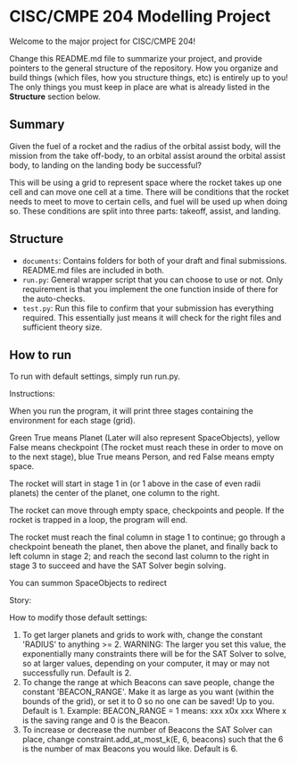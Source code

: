 # CISC/CMPE 204 Modelling Project

Welcome to the major project for CISC/CMPE 204!

Change this README.md file to summarize your project, and provide pointers to the general structure of the repository. How you organize and build things (which files, how you structure things, etc) is entirely up to you! The only things you must keep in place are what is already listed in the **Structure** section below.

## Summary

Given the fuel of a rocket and the radius of the orbital assist body, will the mission from the take off-body, to an orbital assist around the orbital assist body, to landing on the landing body be successful?

This will be using a grid to represent space where the rocket takes up one cell and can move one cell at a time. There will be conditions that the rocket needs to meet to move to certain cells, and fuel will be used up when doing so. These conditions are split into three parts: takeoff, assist, and landing.



## Structure

* `documents`: Contains folders for both of your draft and final submissions. README.md files are included in both.
* `run.py`: General wrapper script that you can choose to use or not. Only requirement is that you implement the one function inside of there for the auto-checks.
* `test.py`: Run this file to confirm that your submission has everything required. This essentially just means it will check for the right files and sufficient theory size.

## How to run

To run with default settings, simply run run.py.

Instructions:

When you run the program, it will print three stages containing the environment for each stage (grid).

Green True means Planet (Later will also represent SpaceObjects), yellow False means checkpoint (The rocket must reach these in order to move on to the next stage),
blue True means Person, and red False means empty space.

The rocket will start in stage 1 in (or 1 above in the case of even radii planets) the center of the planet, one column to the right.

The rocket can move through empty space, checkpoints and people. If the rocket is trapped in a loop, the program will end.

The rocket must reach the final column in stage 1 to continue; go through a checkpoint beneath the planet, then above the planet, and finally back to left column in stage 2; and reach the second last column to the right in stage 3 to succeed and have the SAT Solver begin solving.

You can summon SpaceObjects to redirect

Story:

How to modify those default settings:

1. To get larger planets and grids to work with, change the constant 'RADIUS' to anything >= 2. WARNING: The larger you set this value, the exponentially many constraints there will be for the SAT Solver to solve, so at larger values, depending on your computer, it may or may not successfully run. Default is 2.
2. To change the range at which Beacons can save people, change the constant 'BEACON_RANGE'. Make it as large as you want (within the bounds of the grid), or set it to 0 so no one can be saved! Up to you. Default is 1.
   Example: BEACON_RANGE = 1 means:
   xxx
   x0x
   xxx
   Where x is the saving range and 0 is the Beacon.
3. To increase or decrease the number of Beacons the SAT Solver can place, change constraint.add_at_most_k(E, 6, beacons) such that the 6 is the number of max Beacons you would like. Default is 6.
